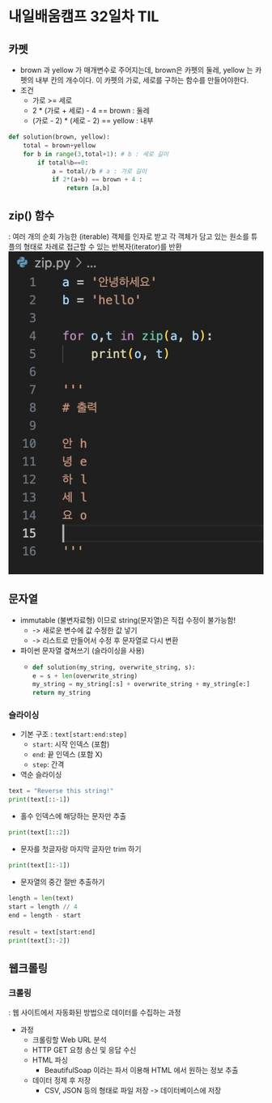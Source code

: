 # 내일배움캠프 32일차 TIL


## 카펫
* brown 과 yellow 가 매개변수로 주어지는데, brown은 카펫의 둘레, yellow 는 카펫의 내부 칸의 개수이다. 이 카펫의 가로, 세로를 구하는 함수를 만들어야한다.
* 조건
  * 가로 >= 세로
  * 2 * (가로 + 세로) - 4 == brown : 둘레
  * (가로 - 2) * (세로 - 2) == yellow : 내부
```py
def solution(brown, yellow):
    total = brown+yellow
    for b in range(3,total+1): # b : 세로 길이
        if total%b==0:
            a = total//b # a : 가로 길이
            if 2*(a+b) == brown + 4 :
                return [a,b]
```
## zip() 함수
: 여러 개의 순회 가능한 (iterable) 객체를 인자로 받고 각 객체가 담고 있는 원소를 튜플의 형태로 차례로 접근할 수 있는 반복자(iterator)를 반환
![](/img/241112_zip.png)

## 문자열
* immutable (불변자료형) 이므로 string(문자열)은 직접 수정이 불가능함!
  * -> 새로운 변수에 값 수정한 값 넣기
  * -> 리스트로 만들어서 수정 후 문자열로 다시 변환
* 파이썬 문자열 곂쳐쓰기 (슬라이싱을 사용)
  * ```py
    def solution(my_string, overwrite_string, s):
    e = s + len(overwrite_string)
    my_string = my_string[:s] + overwrite_string + my_string[e:]
    return my_string

### 슬라이싱
* 기본 구조 : `text[start:end:step]`
  * `start`: 시작 인덱스 (포함)
  * `end`: 끝 인덱스 (포함 X)
  * `step`: 간격
* 역순 슬라이싱
```py
text = "Reverse this string!"
print(text[::-1])
```
* 홀수 인덱스에 해당하는 문자만 추출
```py
print(text[1::2])
```
* 문자를 첫글자랑 마지막 글자만 trim 하기
```py
print(text[1:-1])
```
* 문자열의 중간 절반 추출하기
```py
length = len(text)
start = length // 4
end = length - start 

result = text[start:end]
print(text[3:-2])
```

## 웹크롤링
### 크롤링
: 웹 사이트에서 자동화된 방법으로 데이터를 수집하는 과정
* 과정
  * 크롤링할 Web URL 분석
  * HTTP GET 요청 송신 및 응답 수신
  * HTML 파싱
    * BeautifulSoap 이라는 파서 이용해 HTML 에서 원하는 정보 추출
  * 데이터 정제 후 저장
    * CSV, JSON 등의 형태로 파일 저장 -> 데이터베이스에 저장